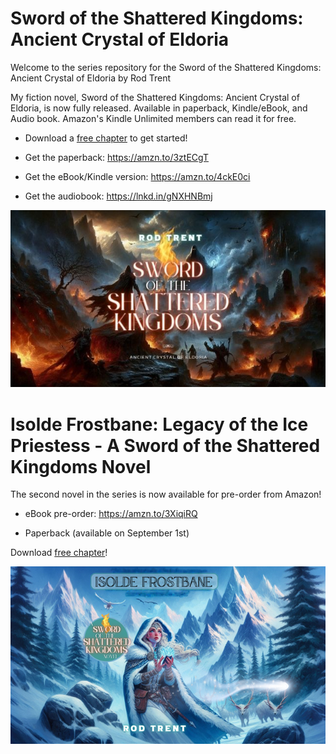 # Sword of the Shattered Kingdoms: Ancient Crystal of Eldoria

Welcome to the series repository for the Sword of the Shattered Kingdoms: Ancient Crystal of Eldoria by Rod Trent

My fiction novel, Sword of the Shattered Kingdoms: Ancient Crystal of Eldoria, is now fully released. Available in paperback, Kindle/eBook, and Audio book. Amazon's Kindle Unlimited members can read it for free.

* Download a <a href="https://github.com/rod-trent/SSK/blob/main/Free_Chapter/Sword%20of%20the%20Shattered%20Kingdoms-FreeChapter10.pdf" target="_blank">free chapter</a> to get started!

* Get the paperback: https://amzn.to/3ztECgT 

* Get the eBook/Kindle version: https://amzn.to/4ckE0ci 

* Get the audiobook: https://lnkd.in/gNXHNBmj 

<p align="center"><img src="https://github.com/rod-trent/SSK/blob/main/Images/GitHub2.jpg"></center></p>

# Isolde Frostbane: Legacy of the Ice Priestess - A Sword of the Shattered Kingdoms Novel

The second novel in the series is now available for pre-order from Amazon! 

* eBook pre-order: https://amzn.to/3XiqiRQ 
  
* Paperback (available on September 1st)

Download <a href="https://github.com/rod-trent/SSK/blob/main/Free_Chapter/Isolde%20Free%20Chapter%201.pdf" target="_blank">free chapter</a>!

<p align="center"><img src="https://github.com/rod-trent/SSK/blob/main/Images/Isolde/Alternatebookcover_smaller.png"></center></p>


